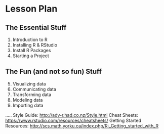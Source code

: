 # Lesson Plan

## The Essential Stuff
1. Introduction to R
2. Installing R & RStudio
3. Install R Packages
4. Starting a Project

## The Fun (and not so fun) Stuff
5. Visualizing data
6. Communicating data
7. Transforming data
8. Modeling data
9. Importing data



.....
Style Guide: http://adv-r.had.co.nz/Style.html
Cheat Sheets: https://www.rstudio.com/resources/cheatsheets/
Getting Started Resources: http://scs.math.yorku.ca/index.php/R:_Getting_started_with_R
